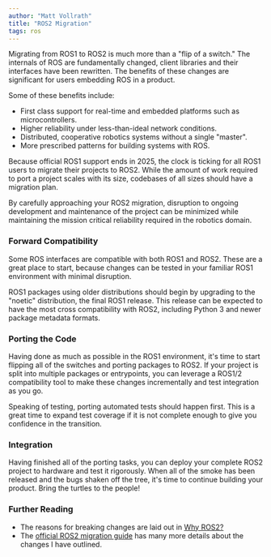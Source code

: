 ```yaml
---
author: "Matt Vollrath"
title: "ROS2 Migration"
tags: ros
---
```


Migrating from ROS1 to ROS2 is much more than a "flip of a switch." The internals of ROS are fundamentally changed, client libraries and their interfaces have been rewritten. The benefits of these changes are significant for users embedding ROS in a product.

Some of these benefits include:
* First class support for real-time and embedded platforms such as microcontrollers.
* Higher reliability under less-than-ideal network conditions.
* Distributed, cooperative robotics systems without a single "master".
* More prescribed patterns for building systems with ROS.

Because official ROS1 support ends in 2025, the clock is ticking for all ROS1 users to migrate their projects to ROS2. While the amount of work required to port a project scales with its size, codebases of all sizes should have a migration plan.

By carefully approaching your ROS2 migration, disruption to ongoing development and maintenance of the project can be minimized while maintaining the mission critical reliability required in the robotics domain.

### Forward Compatibility

Some ROS interfaces are compatible with both ROS1 and ROS2. These are a great place to start, because changes can be tested in your familiar ROS1 environment with minimal disruption.

ROS1 packages using older distributions should begin by upgrading to the "noetic" distribution, the final ROS1 release. This release can be expected to have the most cross compatibility with ROS2, including Python 3 and newer package metadata formats.

### Porting the Code

Having done as much as possible in the ROS1 environment, it's time to start flipping all of the switches and porting packages to ROS2. If your project is split into multiple packages or entrypoints, you can leverage a ROS1/2 compatibility tool to make these changes incrementally and test integration as you go.

Speaking of testing, porting automated tests should happen first. This is a great time to expand test coverage if it is not complete enough to give you confidence in the transition.

### Integration

Having finished all of the porting tasks, you can deploy your complete ROS2 project to hardware and test it rigorously. When all of the smoke has been released and the bugs shaken off the tree, it's time to continue building your product. Bring the turtles to the people!

### Further Reading

* The reasons for breaking changes are laid out in [Why ROS2?](https://design.ros2.org/articles/why_ros2.html)
* The [official ROS2 migration guide](https://index.ros.org/doc/ros2/Contributing/Migration-Guide/) has many more details about the changes I have outlined.
